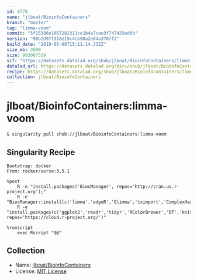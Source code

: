 ```yaml
---
id: 8778
name: "jlboat/BioinfoContainers"
branch: "master"
tag: "limma-voom"
commit: "5f15386e1057282311ce1b4a7cae3f747425ed6b"
version: "98b2d97f318e15c4cb98a2e84a3787f2"
build_date: "2019-05-08T15:11:14.332Z"
size_mb: 2600
size: 993087519
sif: "https://datasets.datalad.org/shub/jlboat/BioinfoContainers/limma-voom/2019-05-08-5f15386e-98b2d97f/98b2d97f318e15c4cb98a2e84a3787f2.simg"
datalad_url: https://datasets.datalad.org?dir=/shub/jlboat/BioinfoContainers/limma-voom/2019-05-08-5f15386e-98b2d97f/
recipe: https://datasets.datalad.org/shub/jlboat/BioinfoContainers/limma-voom/2019-05-08-5f15386e-98b2d97f/Singularity
collection: jlboat/BioinfoContainers
---
```


# jlboat/BioinfoContainers:limma-voom

```bash
$ singularity pull shub://jlboat/BioinfoContainers:limma-voom
```

## Singularity Recipe

```singularity
Bootstrap: docker
From: rocker/verse:3.5.1

%post
    R -e "install.packages('BiocManager', repos='http://cran.us.r-project.org');"
    R -e "BiocManager::install(c('limma','edgeR','Glimma','tximport','ComplexHeatmap','alpine','alpineData','GenomicAlignments','rtracklayer','ensembldb','GenomicRanges'))"
    R -e "install.packages(c('ggplot2','readr','tidyr','RColorBrewer','DT','knitr','rmarkdown'), repos='https://cloud.r-project.org/')"

%runscript
    exec Rscript "$@"
```

## Collection

 - Name: [jlboat/BioinfoContainers](https://github.com/jlboat/BioinfoContainers)
 - License: [MIT License](https://api.github.com/licenses/mit)

